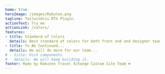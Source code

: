 ```yaml
---
home: true
heroImage: /images/Rakuten.png
tagline: Tailwindcss RTX Plugin.
actionText: Try me
actionLink: /colors/
features:
- title: Standard of Colors
  details: Best standard of colors for both front end and designer team.
- title: To Be Continued...
  details: We will do more for our team...
# - title: Rich components
#   details: We will keep building it.
footer: Made by Rakuten Travel Xchange Custom Site Team ❤
---
```


